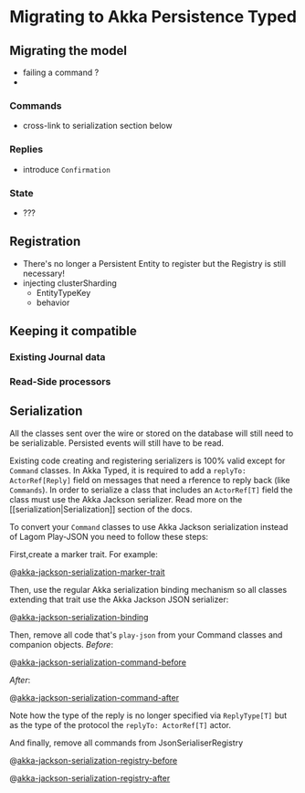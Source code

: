 # Migrating to Akka Persistence Typed


## Migrating the model
  * failing a command ?
  *
### Commands
  * cross-link to serialization section below
### Replies
  * introduce `Confirmation` 
### State
  * ??? 

## Registration
  * There's no longer a Persistent Entity to register but the Registry is still necessary!
  * injecting clusterSharding
    * EntityTypeKey
    * behavior
## Keeping it compatible 
### Existing Journal data
### Read-Side processors


## Serialization

All the classes sent over the wire or stored on the database will still need to be serializable. Persisted events will still have to be read. 

Existing code creating and registering serializers is 100% valid except for `Command` classes. In Akka Typed, it is required to add a `replyTo: ActorRef[Reply]` field on messages that need a rference to reply back (like `Commands`). In order to serialize a class that includes an `ActorRef[T]` field the class must use the Akka Jackson serializer. Read more on the [[serialization|Serialization]] section of the docs.

To convert your `Command` classes to use Akka Jackson serialization instead of Lagom Play-JSON you need to follow these steps:

First,create a marker trait. For example:
 
@[akka-jackson-serialization-marker-trait](../../../../../dev/sbt-plugin/src/sbt-test/sbt-plugin/akka-persistence-typed-migration-scala/shopping-cart-akka-persistence-typed/src/main/scala/com/example/shoppingcart/impl/ShoppingCartEntity.scala)

Then, use the regular Akka serialization binding mechanism so all classes extending that trait use the Akka Jackson JSON serializer:

@[akka-jackson-serialization-binding](../../../../../dev/sbt-plugin/src/sbt-test/sbt-plugin/akka-persistence-typed-migration-scala/shopping-cart-akka-persistence-typed/src/main/resources/application.conf)

Then, remove all code that's `play-json` from your Command classes and companion objects. _Before_:

@[akka-jackson-serialization-command-before](../../../../../dev/sbt-plugin/src/sbt-test/sbt-plugin/akka-persistence-typed-migration-scala/shopping-cart-lagom-persistence/src/main/scala/com/example/shoppingcart/impl/ShoppingCartEntity.scala)

_After_:

@[akka-jackson-serialization-command-after](../../../../../dev/sbt-plugin/src/sbt-test/sbt-plugin/akka-persistence-typed-migration-scala/shopping-cart-akka-persistence-typed/src/main/scala/com/example/shoppingcart/impl/ShoppingCartEntity.scala)

Note how the type of the reply is no longer specified via `ReplyType[T]` but as the type of the protocol the `replyTo: ActorRef[T]` actor.

And finally, remove all commands from JsonSerialiserRegistry

@[akka-jackson-serialization-registry-before](../../../../../dev/sbt-plugin/src/sbt-test/sbt-plugin/akka-persistence-typed-migration-scala/shopping-cart-lagom-persistence/src/main/scala/com/example/shoppingcart/impl/ShoppingCartEntity.scala)

@[akka-jackson-serialization-registry-after](../../../../../dev/sbt-plugin/src/sbt-test/sbt-plugin/akka-persistence-typed-migration-scala/shopping-cart-akka-persistence-typed/src/main/scala/com/example/shoppingcart/impl/ShoppingCartEntity.scala)
